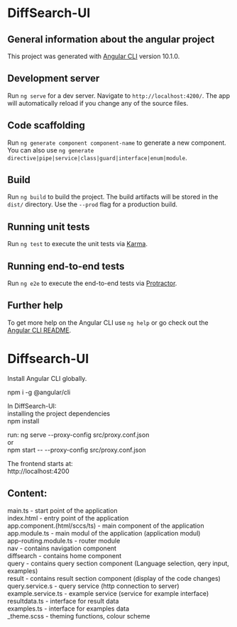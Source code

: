# DiffSearch-UI

## General information about the angular project

This project was generated with [Angular CLI](https://github.com/angular/angular-cli) version 10.1.0.

## Development server

Run `ng serve` for a dev server. Navigate to `http://localhost:4200/`. The app will automatically reload if you change any of the source files.

## Code scaffolding

Run `ng generate component component-name` to generate a new component. You can also use `ng generate directive|pipe|service|class|guard|interface|enum|module`.

## Build

Run `ng build` to build the project. The build artifacts will be stored in the `dist/` directory. Use the `--prod` flag for a production build.

## Running unit tests

Run `ng test` to execute the unit tests via [Karma](https://karma-runner.github.io).

## Running end-to-end tests

Run `ng e2e` to execute the end-to-end tests via [Protractor](http://www.protractortest.org/).

## Further help

To get more help on the Angular CLI use `ng help` or go check out the [Angular CLI README](https://github.com/angular/angular-cli/blob/master/README.md).

# Diffsearch-UI

Install Angular CLI globally.

npm i -g @angular/cli

In DiffSearch-UI:  
installing the project dependencies  
npm install  

run:
ng serve --proxy-config src/proxy.conf.json  
or  
npm start -- --proxy-config src/proxy.conf.json  

The frontend starts at:  
http://localhost:4200

## Content:
 
main.ts - start point of the application  
index.html - entry point of the application  
app.component.(html/sccs/ts) - main component of the application  
app.module.ts - main modul of the application (application modul)  
app-routing.module.ts - router module  
nav - contains navigation component  
diffsearch - contains home component  
query - contains query section component (Language selection, qery input, examples)  
result - contains result section component (display of the code changes)  
query.service.s - query service (http connection to server)  
example.service.ts - example service (service for example interface)  
resultdata.ts - interface for result data  
examples.ts - interface for examples data  
_theme.scss - theming functions, colour scheme  
